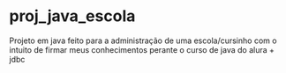# proj_java_escola
Projeto em java feito para a administração de uma escola/cursinho com o intuito de firmar meus conhecimentos perante o curso de java do alura + jdbc
